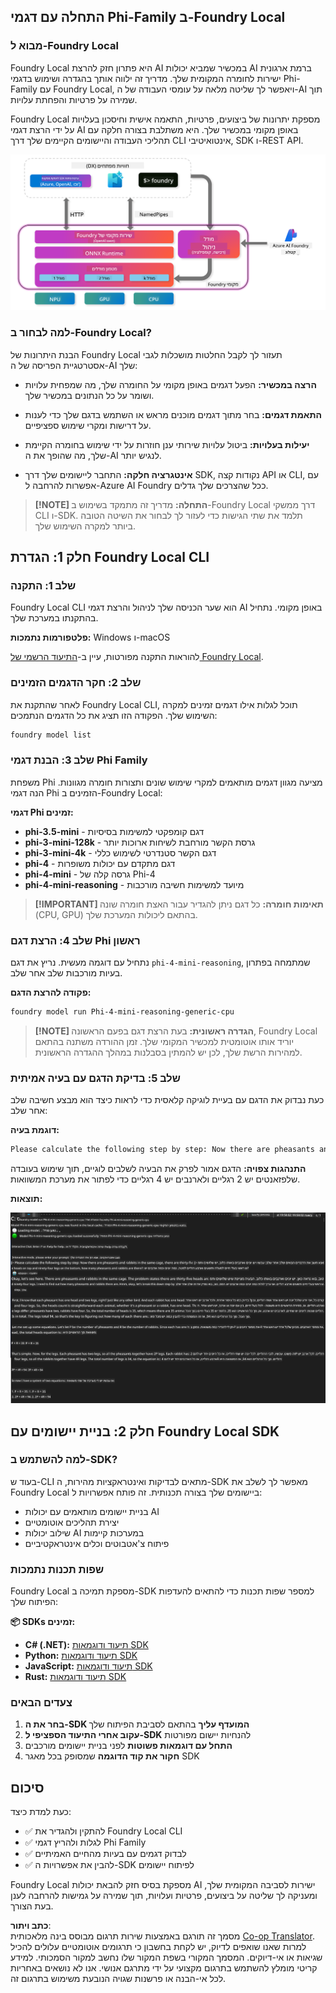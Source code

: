 <!--
CO_OP_TRANSLATOR_METADATA:
{
  "original_hash": "52973a5680a65a810aa80b7036afd31f",
  "translation_date": "2025-07-16T19:48:34+00:00",
  "source_file": "md/01.Introduction/02/07.FoundryLocal.md",
  "language_code": "he"
}
-->
## התחלה עם דגמי Phi-Family ב-Foundry Local

### מבוא ל-Foundry Local

Foundry Local היא פתרון חזק להרצת AI במכשיר שמביא יכולות AI ברמת ארגונית ישירות לחומרה המקומית שלך. מדריך זה ילווה אותך בהגדרה ושימוש בדגמי Phi-Family עם Foundry Local, ויאפשר לך שליטה מלאה על עומסי העבודה של ה-AI תוך שמירה על פרטיות והפחתת עלויות.

Foundry Local מספקת יתרונות של ביצועים, פרטיות, התאמה אישית וחיסכון בעלויות על ידי הרצת דגמי AI באופן מקומי במכשיר שלך. היא משתלבת בצורה חלקה עם תהליכי העבודה והיישומים הקיימים שלך דרך CLI אינטואיטיבי, SDK ו-REST API.

![arch](../../../../../translated_images/foundry-local-arch.8823e321dd8258d7d68815ddb0153503587142ff32e6997041c7cf0c9df24b49.he.png)

### למה לבחור ב-Foundry Local?

הבנת היתרונות של Foundry Local תעזור לך לקבל החלטות מושכלות לגבי אסטרטגיית הפריסה של ה-AI שלך:

- **הרצה במכשיר:** הפעל דגמים באופן מקומי על החומרה שלך, מה שמפחית עלויות ושומר על כל הנתונים במכשיר שלך.

- **התאמת דגמים:** בחר מתוך דגמים מוכנים מראש או השתמש בדגם שלך כדי לענות על דרישות ומקרי שימוש ספציפיים.

- **יעילות בעלויות:** ביטול עלויות שירותי ענן חוזרות על ידי שימוש בחומרה הקיימת שלך, מה שהופך את ה-AI לנגיש יותר.

- **אינטגרציה חלקה:** התחבר ליישומים שלך דרך SDK, נקודות קצה API או CLI, עם אפשרות להרחבה ל-Azure AI Foundry ככל שהצרכים שלך גדלים.

> **[!NOTE] התחלה:** מדריך זה מתמקד בשימוש ב-Foundry Local דרך ממשקי CLI ו-SDK. תלמד את שתי הגישות כדי לעזור לך לבחור את השיטה הטובה ביותר למקרה השימוש שלך.

## חלק 1: הגדרת Foundry Local CLI

### שלב 1: התקנה

Foundry Local CLI הוא שער הכניסה שלך לניהול והרצת דגמי AI באופן מקומי. נתחיל בהתקנתו במערכת שלך.

**פלטפורמות נתמכות:** Windows ו-macOS

להוראות התקנה מפורטות, עיין ב-[התיעוד הרשמי של Foundry Local](https://github.com/microsoft/Foundry-Local/blob/main/README.md).

### שלב 2: חקר הדגמים הזמינים

לאחר שהתקנת את Foundry Local CLI, תוכל לגלות אילו דגמים זמינים למקרה השימוש שלך. הפקודה הזו תציג את כל הדגמים הנתמכים:


```bash
foundry model list
```

### שלב 3: הבנת דגמי Phi Family

משפחת Phi מציעה מגוון דגמים מותאמים למקרי שימוש שונים ותצורות חומרה מגוונות. הנה דגמי Phi הזמינים ב-Foundry Local:

**דגמי Phi זמינים:** 

- **phi-3.5-mini** - דגם קומפקטי למשימות בסיסיות
- **phi-3-mini-128k** - גרסת הקשר מורחבת לשיחות ארוכות יותר
- **phi-3-mini-4k** - דגם הקשר סטנדרטי לשימוש כללי
- **phi-4** - דגם מתקדם עם יכולות משופרות
- **phi-4-mini** - גרסה קלה של Phi-4
- **phi-4-mini-reasoning** - מיועד למשימות חשיבה מורכבות

> **[!IMPORTANT] תאימות חומרה:** כל דגם ניתן להגדיר עבור האצת חומרה שונה (CPU, GPU) בהתאם ליכולות המערכת שלך.

### שלב 4: הרצת דגם Phi ראשון

נתחיל עם דוגמה מעשית. נריץ את דגם `phi-4-mini-reasoning`, שמתמחה בפתרון בעיות מורכבות שלב אחר שלב.


**פקודה להרצת הדגם:**

```bash
foundry model run Phi-4-mini-reasoning-generic-cpu
```

> **[!NOTE] הגדרה ראשונית:** בעת הרצת דגם בפעם הראשונה, Foundry Local יוריד אותו אוטומטית למכשיר המקומי שלך. זמן ההורדה משתנה בהתאם למהירות הרשת שלך, לכן יש להמתין בסבלנות במהלך ההגדרה הראשונית.

### שלב 5: בדיקת הדגם עם בעיה אמיתית

כעת נבדוק את הדגם עם בעיית לוגיקה קלאסית כדי לראות כיצד הוא מבצע חשיבה שלב אחר שלב:

**דוגמת בעיה:**

```txt
Please calculate the following step by step: Now there are pheasants and rabbits in the same cage, there are thirty-five heads on top and ninety-four legs on the bottom, how many pheasants and rabbits are there?
```

**התנהגות צפויה:** הדגם אמור לפרק את הבעיה לשלבים לוגיים, תוך שימוש בעובדה שלפזאנטים יש 2 רגליים ולארנבים יש 4 רגליים כדי לפתור את מערכת המשוואות.

**תוצאות:**

![cli](../../../../../translated_images/cli.862ec6b55c2b5d916093866d4df99190150d4198fd33ab79e586f9d6f5403089.he.png)

## חלק 2: בניית יישומים עם Foundry Local SDK

### למה להשתמש ב-SDK?

בעוד ש-CLI מתאים לבדיקות ואינטראקציות מהירות, ה-SDK מאפשר לך לשלב את Foundry Local ביישומים שלך בצורה תכנותית. זה פותח אפשרויות ל:

- בניית יישומים מותאמים עם יכולות AI
- יצירת תהליכים אוטומטיים
- שילוב יכולות AI במערכות קיימות
- פיתוח צ'אטבוטים וכלים אינטראקטיביים

### שפות תכנות נתמכות

Foundry Local מספקת תמיכה ב-SDK למספר שפות תכנות כדי להתאים להעדפות הפיתוח שלך:

**📦 SDKs זמינים:**

- **C# (.NET):** [תיעוד ודוגמאות SDK](https://github.com/microsoft/Foundry-Local/tree/main/sdk/cs)
- **Python:** [תיעוד ודוגמאות SDK](https://github.com/microsoft/Foundry-Local/tree/main/sdk/python)
- **JavaScript:** [תיעוד ודוגמאות SDK](https://github.com/microsoft/Foundry-Local/tree/main/sdk/js)
- **Rust:** [תיעוד ודוגמאות SDK](https://github.com/microsoft/Foundry-Local/tree/main/sdk/rust)

### צעדים הבאים

1. **בחר את ה-SDK המועדף עליך** בהתאם לסביבת הפיתוח שלך  
2. **עקוב אחרי התיעוד הספציפי ל-SDK** להנחיות יישום מפורטות  
3. **התחל עם דוגמאות פשוטות** לפני בניית יישומים מורכבים  
4. **חקור את קוד הדוגמה** שמסופק בכל מאגר SDK

## סיכום

כעת למדת כיצד:
- ✅ להתקין ולהגדיר את Foundry Local CLI  
- ✅ לגלות ולהריץ דגמי Phi Family  
- ✅ לבדוק דגמים עם בעיות מהחיים האמיתיים  
- ✅ להבין את אפשרויות ה-SDK לפיתוח יישומים  

Foundry Local מספקת בסיס חזק להבאת יכולות AI ישירות לסביבה המקומית שלך, ומעניקה לך שליטה על ביצועים, פרטיות ועלויות, תוך שמירה על גמישות להרחבה לענן בעת הצורך.

**כתב ויתור**:  
מסמך זה תורגם באמצעות שירות תרגום מבוסס בינה מלאכותית [Co-op Translator](https://github.com/Azure/co-op-translator). למרות שאנו שואפים לדיוק, יש לקחת בחשבון כי תרגומים אוטומטיים עלולים להכיל שגיאות או אי-דיוקים. המסמך המקורי בשפת המקור שלו נחשב למקור הסמכותי. למידע קריטי מומלץ להשתמש בתרגום מקצועי על ידי מתרגם אנושי. אנו לא נושאים באחריות לכל אי-הבנה או פרשנות שגויה הנובעת משימוש בתרגום זה.